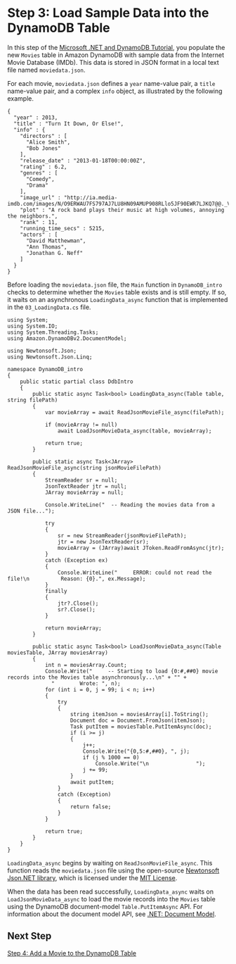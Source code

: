 # Step 3: Load Sample Data into the DynamoDB Table<a name="GettingStarted.NET.03"></a>

In this step of the [Microsoft \.NET and DynamoDB Tutorial](GettingStarted.NET.md), you populate the new `Movies` table in Amazon DynamoDB with sample data from the Internet Movie Database \(IMDb\)\. This data is stored in JSON format in a local text file named `moviedata.json`\.

For each movie, `moviedata.json` defines a `year` name\-value pair, a `title` name\-value pair, and a complex `info` object, as illustrated by the following example\.

```
{
  "year" : 2013,
  "title" : "Turn It Down, Or Else!",
  "info" : {
    "directors" : [
      "Alice Smith",
      "Bob Jones"
    ],
    "release_date" : "2013-01-18T00:00:00Z",
    "rating" : 6.2,
    "genres" : [
      "Comedy",
      "Drama"
    ],
    "image_url" : "http://ia.media-imdb.com/images/N/O9ERWAU7FS797AJ7LU8HN09AMUP908RLlo5JF90EWR7LJKQ7@@._V1_SX400_.jpg",
    "plot" : "A rock band plays their music at high volumes, annoying the neighbors.",
    "rank" : 11,
    "running_time_secs" : 5215,
    "actors" : [
      "David Matthewman",
      "Ann Thomas",
      "Jonathan G. Neff"
    ]
  }
}
```

Before loading the `moviedata.json` file, the `Main` function in `DynamoDB_intro` checks to determine whether the `Movies` table exists and is still empty\. If so, it waits on an asynchronous `LoadingData_async` function that is implemented in the `03_LoadingData.cs` file\.

```
using System;
using System.IO;
using System.Threading.Tasks;
using Amazon.DynamoDBv2.DocumentModel;

using Newtonsoft.Json;
using Newtonsoft.Json.Linq;

namespace DynamoDB_intro
{
    public static partial class DdbIntro
    {
        public static async Task<bool> LoadingData_async(Table table, string filePath)
        {
            var movieArray = await ReadJsonMovieFile_async(filePath);

            if (movieArray != null)
                await LoadJsonMovieData_async(table, movieArray);

            return true;
        }
        
        public static async Task<JArray> ReadJsonMovieFile_async(string jsonMovieFilePath)
        {
            StreamReader sr = null;
            JsonTextReader jtr = null;
            JArray movieArray = null;

            Console.WriteLine("  -- Reading the movies data from a JSON file...");
           
            try
            {
                sr = new StreamReader(jsonMovieFilePath);
                jtr = new JsonTextReader(sr);
                movieArray = (JArray)await JToken.ReadFromAsync(jtr);
            }
            catch (Exception ex)
            {
                Console.WriteLine("     ERROR: could not read the file!\n          Reason: {0}.", ex.Message);
            }
            finally
            {
                jtr?.Close();
                sr?.Close();
            }
            
            return movieArray;
        }

        public static async Task<bool> LoadJsonMovieData_async(Table moviesTable, JArray moviesArray)
        {
            int n = moviesArray.Count;
            Console.Write("     -- Starting to load {0:#,##0} movie records into the Movies table asynchronously...\n" + "" +
              "        Wrote: ", n);
            for (int i = 0, j = 99; i < n; i++)
            {
                try
                {
                    string itemJson = moviesArray[i].ToString();
                    Document doc = Document.FromJson(itemJson);
                    Task putItem = moviesTable.PutItemAsync(doc);
                    if (i >= j)
                    {
                        j++;
                        Console.Write("{0,5:#,##0}, ", j);
                        if (j % 1000 == 0)
                            Console.Write("\n               ");
                        j += 99;
                    }
                    await putItem;
                }
                catch (Exception)
                {
                    return false;
                }
            }

            return true;
        }
    }
}
```

`LoadingData_async` begins by waiting on `ReadJsonMovieFile_async`\. This function reads the `moviedata.json` file using the open\-source [Newtonsoft Json\.NET library](https://www.newtonsoft.com/json), which is licensed under the [MIT License](https://github.com/JamesNK/Newtonsoft.Json/blob/master/LICENSE.md)\.

When the data has been read successfully, `LoadingData_async` waits on `LoadJsonMovieData_async` to load the movie records into the `Movies` table using the DynamoDB document\-model `Table.PutItemAsync` API\. For information about the document model API, see [\.NET: Document Model](DotNetSDKMidLevel.md)\.

## Next Step<a name="GettingStarted.NET.03.NextStep"></a>

[Step 4: Add a Movie to the DynamoDB Table](GettingStarted.NET.04.md)